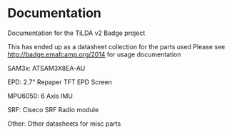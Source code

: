 Documentation
=============

Documentation for the TiLDA v2 Badge project

This has ended up as a datasheet collection for the parts used
Please see http://badge.emafcamp.org/2014 for usage documentation

SAM3x:
ATSAM3X8EA-AU 

EPD:
2.7" Repaper TFT EPD Screen

MPU6050:
6 Axis IMU

SRF:
Ciseco SRF Radio module

Other:
Other datasheets for misc parts